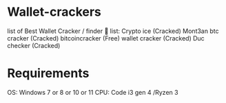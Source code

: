 # Wallet-crackers
list of Best Wallet Cracker / finder 🔐
list:
Crypto ice (Cracked)
Mont3an btc cracker (Cracked)
bitcoincracker (Free)
wallet cracker (Cracked)
Duc checker (Cracked)
# Requirements
OS: Windows 7 or 8 or 10 or 11
CPU: Code i3 gen 4 /Ryzen 3

